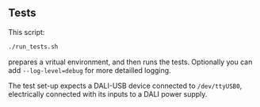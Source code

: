 ## Tests

This script:
```bash
./run_tests.sh

```
prepares a vritual environment, and then runs the tests. Optionally you can
add `--log-level=debug` for more detailled logging.

The test set-up expects a DALI-USB device connected to `/dev/ttyUSB0`, electrically connected with its inputs to a DALI power supply.
